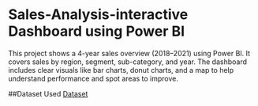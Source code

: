 # Sales-Analysis-interactive Dashboard using Power BI
This project shows a 4-year sales overview (2018–2021) using Power BI. It covers sales by region, segment, sub-category, and year. The dashboard includes clear visuals like bar charts, donut charts, and a map to help understand performance and spot areas to improve.

##Dataset Used
<a href="https://github.com/Shubhanshu007iit/Sales-Analysis-Dashboard/blob/main/Company%20Sales%20Report.xlsx">
Dataset</a>

